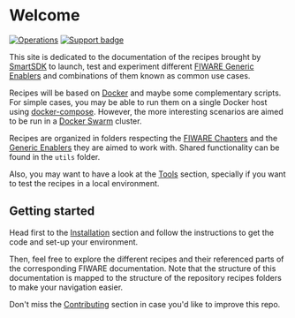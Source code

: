 # Welcome

[![Operations](https://nexus.lab.fiware.org/repository/raw/public/badges/chapters/operations.svg)](#)
[![Support badge](https://nexus.lab.fiware.org/repository/raw/public/badges/stackoverflow/fiware.svg)](https://stackoverflow.com/questions/tagged/fiware)

This site is dedicated to the documentation of the recipes brought by
[SmartSDK](https://www.smartsdk.eu) to launch, test and experiment different
[FIWARE Generic Enablers](https://catalogue.fiware.org/enablers) and
combinations of them known as common use cases.

Recipes will be based on [Docker](https://docs.docker.com) and maybe some
complementary scripts. For simple cases, you may be able to run them on a single
Docker host using [docker-compose](https://docs.docker.com/compose/).
However, the more interesting scenarios are aimed to be run in a
[Docker Swarm](https://docs.docker.com/engine/swarm/) cluster.

Recipes are organized in folders respecting the
[FIWARE Chapters](https://www.fiware.org/our-vision/) and
the [Generic Enablers](https://catalogue.fiware.org/enablers) they are aimed
to work with. Shared functionality can be found in the `utils` folder.

Also, you may want to have a look at the [Tools](./tools/readme.md) section,
specially if you want to test the recipes in a local environment.

## Getting started

Head first to the [Installation](./installation.md) section and follow
the instructions to get the code and set-up your environment.

Then, feel free to explore the different recipes and their referenced parts
of the corresponding FIWARE documentation. Note that the structure of this
documentation is mapped to the structure of the repository recipes folders to
make your navigation easier.

Don't miss the [Contributing](./contributing.md) section in case you'd like
to improve this repo.
